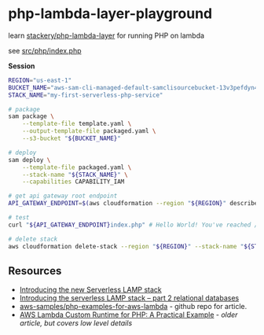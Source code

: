# php-lambda-layer-playground

learn [stackery/php-lambda-layer](https://github.com/stackery/php-lambda-layer) for running PHP on lambda

see [src/php/index.php](src/php/index.php)

**Session**

```sh
REGION="us-east-1"
BUCKET_NAME="aws-sam-cli-managed-default-samclisourcebucket-13v3pefdyn46p"
STACK_NAME="my-first-serverless-php-service"

# package
sam package \
    --template-file template.yaml \
    --output-template-file packaged.yaml \
    --s3-bucket "${BUCKET_NAME}"

# deploy
sam deploy \
    --template-file packaged.yaml \
    --stack-name "${STACK_NAME}" \
    --capabilities CAPABILITY_IAM

# get api gateway root endpoint 
API_GATEWAY_ENDPOINT=$(aws cloudformation --region "${REGION}" describe-stacks --stack-name "${STACK_NAME}" --query "Stacks[0].Outputs[?OutputKey=='ApiGatewayEndpoint'].OutputValue" --output text)

# test
curl "${API_GATEWAY_ENDPOINT}index.php" # Hello World! You've reached /index.php

# delete stack
aws cloudformation delete-stack --region "${REGION}" --stack-name "${STACK_NAME}"
```

## Resources

* [Introducing the new Serverless LAMP stack](https://aws.amazon.com/blogs/compute/introducing-the-new-serverless-lamp-stack/)
* [Introducing the serverless LAMP stack – part 2 relational databases](https://aws.amazon.com/blogs/compute/introducing-the-serverless-lamp-stack-part-2-relational-databases/)
* [aws-samples/php-examples-for-aws-lambda](https://github.com/aws-samples/php-examples-for-aws-lambda) - github repo for article.
* [AWS Lambda Custom Runtime for PHP: A Practical Example](https://aws.amazon.com/blogs/apn/aws-lambda-custom-runtime-for-php-a-practical-example/) - *older article, but covers low level details*